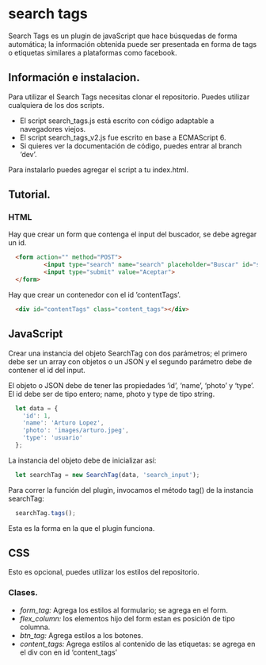# search tags
Search Tags es un plugin de javaScript que hace búsquedas de forma automática; la información obtenida puede ser 
presentada en forma de tags o etiquetas similares a plataformas como facebook.

## Información e instalacion.
Para utilizar el Search Tags necesitas clonar el repositorio. Puedes utilizar cualquiera de los dos scripts.
- El script search_tags.js  está escrito con código adaptable a navegadores viejos.
- El script search_tags_v2.js fue escrito en base a ECMAScript 6.
- Si quieres ver la documentación de código, puedes entrar al branch ‘dev’.

Para instalarlo puedes agregar el script a tu index.html.

## Tutorial.
### HTML
Hay que crear un form que contenga el input del buscador, se debe agregar un id.
```html
  <form action="" method="POST">
          <input type="search" name="search" placeholder="Buscar" id="search_input">
          <input type="submit" value="Aceptar">	
  </form>
```
Hay que crear un contenedor  con el id ’contentTags’.
```html
  <div id="contentTags" class="content_tags"></div>
```
## JavaScript
Crear una instancia del objeto SearchTag con dos parámetros; el primero debe ser  un array con objetos o un JSON y el segundo parámetro debe de contener el id del input.

El objeto o JSON debe de tener las propiedades ‘id’, ‘name’, ‘photo’ y ‘type’. El id debe ser de tipo entero; name, photo y type de tipo string.

```javascript
  let data = {
    'id': 1,
    'name': 'Arturo Lopez',
    'photo': 'images/arturo.jpeg',
    'type': 'usuario'
  };
```
La instancia del objeto debe de inicializar así:
```javascript
  let searchTag = new SearchTag(data, 'search_input');
```
Para correr la función del plugin, invocamos el método tag() de la instancia searchTag:
```javascript
  searchTag.tags();
```
Esta es la forma en la que el plugin funciona.

## CSS
Esto es opcional, puedes utilizar los estilos del repositorio.

### Clases.
- *form_tag:* Agrega los estilos al formulario; se agrega en el form.
- *flex_column:* los elementos hijo del form estan es posición de tipo columna.
- *btn_tag:* Agrega estilos a los botones.
- *content_tags:* Agrega estilos al contenido de las etiquetas: se agrega en el div con en id ‘content_tags’

